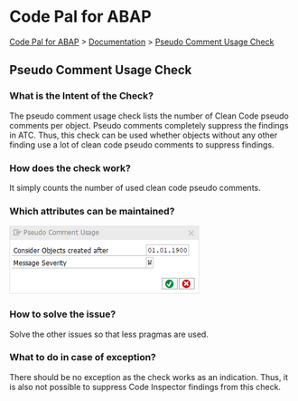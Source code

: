 # Code Pal for ABAP

[Code Pal for ABAP](../../README.md) > [Documentation](../check_documentation.md) > [Pseudo Comment Usage Check](pseudo-comment-usage.md)

## Pseudo Comment Usage Check

### What is the Intent of the Check?

The pseudo comment usage check lists the number of Clean Code pseudo comments per object. Pseudo comments completely suppress the findings in ATC. Thus, this check can be used whether objects without any other finding use a lot of clean code pseudo comments to suppress findings.

### How does the check work?

It simply counts the number of used clean code pseudo comments.

### Which attributes can be maintained?

![Attributes](./imgs/pseudo_comment_usage.png)

### How to solve the issue?

Solve the other issues so that less pragmas are used.

### What to do in case of exception?

There should be no exception as the check works as an indication. Thus, it is also not possible to suppress Code Inspector findings from this check.
